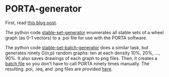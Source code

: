 # PORTA-generator

First, read [this blog post](https://farkasdilemma.wordpress.com/2017/03/22/a-brief-tutorial-on-porta/).

The python code [stable-set-generator](https://github.com/AustinLBuchanan/PORTA-generator/blob/main/stable-set-generator.ipynb) enumerates all stable sets of a wheel graph (as 0-1 vectors) to a .poi file for use with the PORTA software. 

The python code [stable-set-batch-generator](https://github.com/AustinLBuchanan/PORTA-generator/blob/main/stable-set-batch-generator.ipynb) does a similar task, but generates ninety G(n,p) random graphs: ten at each density 10%, 20%, ..., 90%. It also saves drawings of each graph to png files. Then, it creates a [batch file](https://github.com/AustinLBuchanan/PORTA-generator/blob/main/stable-set.bat) so you don't have to call PORTA ninety times manually. The resulting .poi, .ieq, and .png files are provided [here](https://github.com/AustinLBuchanan/PORTA-generator/tree/main/batch-results).

